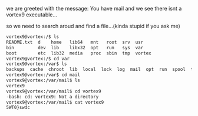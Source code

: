 we are greeted with the message: You have mail
and we see there isnt a vortex9 executable...

so we need to search aroud and find a file...(kinda stupid if you ask me)
```bash
vortex9@vortex:/$ ls
README.txt  d    home   lib64   mnt   root  srv  usr
bin         dev  lib    libx32  opt   run   sys  var
boot        etc  lib32  media   proc  sbin  tmp  vortex
vortex9@vortex:/$ cd var
vortex9@vortex:/var$ ls
backups  cache  chroot  lib  local  lock  log  mail  opt  run  spool  tmp
vortex9@vortex:/var$ cd mail
vortex9@vortex:/var/mail$ ls
vortex9
vortex9@vortex:/var/mail$ cd vortex9
-bash: cd: vortex9: Not a directory
vortex9@vortex:/var/mail$ cat vortex9
5WT0}swdc
```
